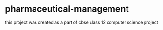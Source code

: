 # pharmaceutical-management
this project was created as a part of cbse class 12 computer science project 
